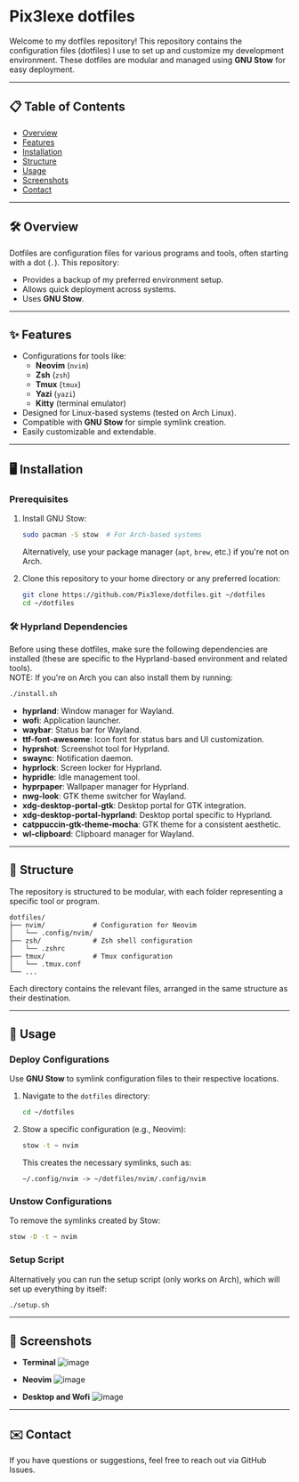 # Pix3lexe dotfiles

Welcome to my dotfiles repository! This repository contains the configuration files (dotfiles) I use to set up and customize my development environment. These dotfiles are modular and managed using **GNU Stow** for easy deployment.

---

## 📋 **Table of Contents**
- [Overview](#overview)
- [Features](#features)
- [Installation](#installation)
- [Structure](#structure)
- [Usage](#usage)
- [Screenshots](#screenshots)
- [Contact](#contact)

---

## 🛠️ **Overview** <a name="overview"></a>
Dotfiles are configuration files for various programs and tools, often starting with a dot (`.`). This repository:
- Provides a backup of my preferred environment setup.
- Allows quick deployment across systems.
- Uses **GNU Stow**.

---

## ✨ **Features** <a name="features"></a>
- Configurations for tools like:
  - **Neovim** (`nvim`)
  - **Zsh** (`zsh`)
  - **Tmux** (`tmux`)
  - **Yazi** (`yazi`)
  - **Kitty** (terminal emulator)
- Designed for Linux-based systems (tested on Arch Linux).
- Compatible with **GNU Stow** for simple symlink creation.
- Easily customizable and extendable.

---

## 🖥️ **Installation** <a name="installation"></a>

### **Prerequisites**
1. Install GNU Stow:
   ```bash
   sudo pacman -S stow  # For Arch-based systems
   ```
   Alternatively, use your package manager (`apt`, `brew`, etc.) if you're not on Arch.
   
2. Clone this repository to your home directory or any preferred location:
   ```bash
   git clone https://github.com/Pix3lexe/dotfiles.git ~/dotfiles
   cd ~/dotfiles
   ```

### 🛠️ **Hyprland Dependencies**

Before using these dotfiles, make sure the following dependencies are installed (these are specific to the Hyprland-based environment and related tools).<br>
NOTE: If you're on Arch you can also install them by running:
```bash
./install.sh
```

- **hyprland**: Window manager for Wayland.
- **wofi**: Application launcher.
- **waybar**: Status bar for Wayland.
- **ttf-font-awesome**: Icon font for status bars and UI customization.
- **hyprshot**: Screenshot tool for Hyprland.
- **swaync**: Notification daemon.
- **hyprlock**: Screen locker for Hyprland.
- **hypridle**: Idle management tool.
- **hyprpaper**: Wallpaper manager for Hyprland.
- **nwg-look**: GTK theme switcher for Wayland.
- **xdg-desktop-portal-gtk**: Desktop portal for GTK integration.
- **xdg-desktop-portal-hyprland**: Desktop portal specific to Hyprland.
- **catppuccin-gtk-theme-mocha**: GTK theme for a consistent aesthetic.
- **wl-clipboard**: Clipboard manager for Wayland.
---

## 📁 **Structure** <a name="structure"></a>
The repository is structured to be modular, with each folder representing a specific tool or program.

```
dotfiles/
├── nvim/            # Configuration for Neovim
│   └── .config/nvim/
├── zsh/             # Zsh shell configuration
│   └── .zshrc
├── tmux/            # Tmux configuration
│   └── .tmux.conf
└── ...
```

Each directory contains the relevant files, arranged in the same structure as their destination.

---

## 🚀 **Usage** <a name="usage"></a>

### Deploy Configurations
Use **GNU Stow** to symlink configuration files to their respective locations.

1. Navigate to the `dotfiles` directory:
   ```bash
   cd ~/dotfiles
   ```

2. Stow a specific configuration (e.g., Neovim):
   ```bash
   stow -t ~ nvim
   ```
   This creates the necessary symlinks, such as:
   ```
   ~/.config/nvim -> ~/dotfiles/nvim/.config/nvim
   ```

### Unstow Configurations
To remove the symlinks created by Stow:
```bash
stow -D -t ~ nvim
```

### Setup Script
Alternatively you can run the setup script (only works on Arch), which will set up everything by itself:
```bash
./setup.sh
```

---

## 📸 **Screenshots** <a name="screenshots"></a>
- **Terminal**
![image](https://github.com/user-attachments/assets/811c37d3-742d-44e2-9638-b81f4752aa8b)

- **Neovim**
![image](https://github.com/user-attachments/assets/fcf77a65-aa23-4f7d-8c71-fcc6c73bf2fd)

- **Desktop and Wofi**
![image](https://github.com/user-attachments/assets/157aad80-2b0c-4c0e-94df-9c4d263fe1d3)


---

## ✉️ **Contact** <a name="contact"></a>
If you have questions or suggestions, feel free to reach out via GitHub Issues.
